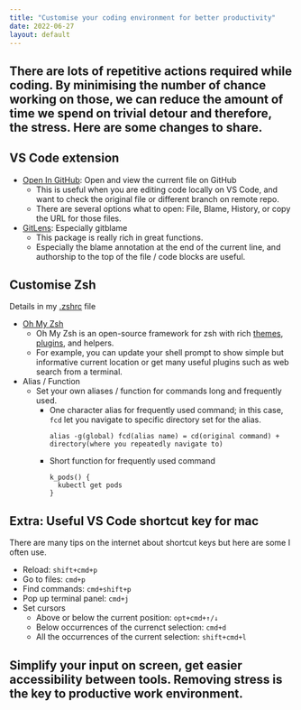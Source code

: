 ```yaml
---
title: "Customise your coding environment for better productivity"
date: 2022-06-27
layout: default
---
```


## There are lots of repetitive actions required while coding. By minimising the number of chance working on those, we can reduce the amount of time we spend on trivial detour and therefore, the stress. Here are some changes to share.

## VS Code extension
- [Open In GitHub](https://marketplace.visualstudio.com/items?itemName=sysoev.vscode-open-in-github): Open and view the current file on GitHub
  - This is useful when you are editing code locally on VS Code, and want to check the original file or different branch on remote repo.
  - There are several options what to open: File, Blame, History, or copy the URL for those files. 
- [GitLens](https://marketplace.visualstudio.com/items?itemName=eamodio.gitlens): Especially gitblame
  - This package is really rich in great functions.
  - Especially the blame annotation at the end of the current line, and authorship to the top of the file / code blocks are useful. 

## Customise Zsh
Details in my [.zshrc](https://github.com/snkzt/dotfiles/blob/main/.zshrc) file
- [Oh My Zsh](https://ohmyz.sh/)
  - Oh My Zsh is an open-source framework for zsh with rich [themes](https://github.com/ohmyzsh/ohmyzsh/wiki/Themes), [plugins](https://github.com/ohmyzsh/ohmyzsh/wiki/Plugins), and helpers.
  - For example, you can update your shell prompt to show simple but informative current location or get many useful plugins such as web search from a terminal.
- Alias / Function
  - Set your own aliases / function for commands long and frequently used.
    - One character alias for frequently used command; in this case, ```fcd``` let you navigate to specific directory set for the alias.
      ```
      alias -g(global) fcd(alias name) = cd(original command) + directory(where you repeatedly navigate to)
      ```
    - Short function for frequently used command
      ```
      k_pods() {
        kubectl get pods
      }
      ```

## Extra: Useful VS Code shortcut key for mac
There are many tips on the internet about shortcut keys but here are some I often use.
- Reload: ```shift+cmd+p```
- Go to files: ```cmd+p```
- Find commands: ```cmd+shift+p```
- Pop up terminal panel: ```cmd+j```
- Set cursors
  - Above or below the current position: ```opt+cmd+↑/↓```
  - Below occurrences of the currenct selection: ```cmd+d```
  - All the occurrences of the current selection: ```shift+cmd+l```

## Simplify your input on screen, get easier accessibility between tools. Removing stress is the key to productive work environment. 